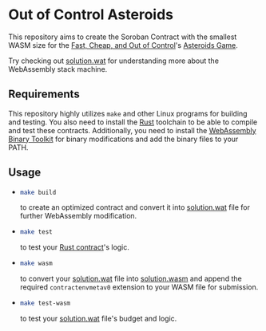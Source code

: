 # Out of Control Asteroids

This repository aims to create the Soroban Contract with the smallest WASM size for the [Fast, Cheap, and Out of Control](https://fastcheapandoutofcontrol.com/)'s [Asteroids Game](https://fastcheapandoutofcontrol.com/game/asteroids/play).

Try checking out [solution.wat](./solution.wat) for understanding more about the WebAssembly stack machine.

## Requirements

This repository highly utilizes `make` and other Linux programs for building and testing. You also need to install the [Rust](https://www.rust-lang.org/) toolchain to be able to compile and test these contracts. Additionally, you need to install the [WebAssembly Binary Toolkit](https://github.com/WebAssembly/wabt) for binary modifications and add the binary files to your PATH.

## Usage

- ```bash
  make build
  ```

  to create an optimized contract and convert it into [solution.wat](./solution.wat) file for further WebAssembly modification.

- ```bash
  make test
  ```

  to test your [Rust contract](contracts/solution/src/lib.rs)'s logic.

- ```bash
  make wasm
  ```

  to convert your [solution.wat](./solution.wat) file into [solution.wasm](./solution.wasm) and append the required `contractenvmetav0` extension to your WASM file for submission.

- ```bash
  make test-wasm
  ```

  to test your [solution.wat](./solution.wat) file's budget and logic.

